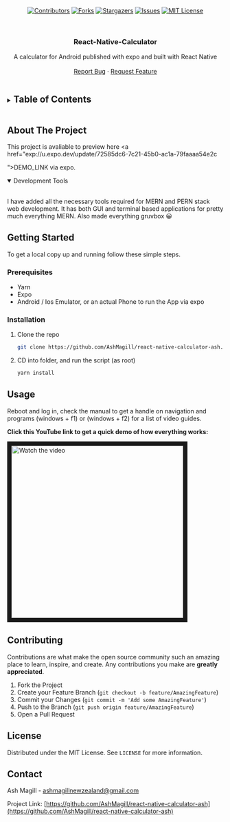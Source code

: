 <span align="center">

[![Contributors][contributors-shield]][contributors-url]
[![Forks][forks-shield]][forks-url]
[![Stargazers][stars-shield]][stars-url]
[![Issues][issues-shield]][issues-url]
[![MIT License][license-shield]][license-url]

</span>

<br />
<p align="center">

  <h3 align="center">React-Native-Calculator</h3> 
  <p align="center">
  A calculator for Android published with expo and built with React Native
    <br />
    <!--<br />-->
    <br />
    <!--<a href="https://github.com/AshMagill/mernrod">View Demo</a>-->
    <!--·-->
    <a href="https://github.com/AshMagill/React-Native-Calculator-Ash/issues">Report Bug</a>
    ·
    <a href="https://github.com/AshMagill/React-Native-Calculator-Ash/issues">Request Feature</a>
  </p>
</p>

<!-- TABLE OF CONTENTS -->
<details>
  <Summary><h2 style="display: inline-block">Table of Contents</h2></Summary>
  <ol>
    <li>
      <a href="#about-the-project">About The Project</a>
      <ul>
        <li><a href="#about-the-project">Built With</a></li>
        <li><a href="#about-the-project">Development Tools</a></li>
      </ul>
    </li>
    <li>
      <a href="#getting-started">Getting Started</a>
      <ul>
        <li><a href="#prerequisites">Prerequisites</a></li>
        <li><a href="#prerequisites">Installation</a></li>
      </ul>
    </li>
    <li>
      <a href="#demo-video">Usage</a>
      <ul>
       <li><a href="#demo-video">Demo Video</a></li>
      </ul>
    </li>
    <li><a href="#contributing">Contributing</a></li>
    <li><a href="#license">License</a></li>
    <li><a href="#contact">Contact</a></li>
    <li><a href="#acknowledgements">Acknowledgements</a></li>
  </ol>
</details>

<!-- ABOUT THE PROJECT -->

## About The Project

This project is avaliable to preview here <a href="exp://u.expo.dev/update/72585dc6-7c21-45b0-ac1a-79faaaa54e2c

">DEMO_LINK</a> via expo.

<details open="open">
<Summary>Development Tools</Summary>
<br>

I have added all the necessary tools required for MERN and PERN stack web development. It has both GUI and terminal based applications for pretty much everything MERN. Also made everything gruvbox 😀

</details>

<!-- GETTING STARTED -->

## Getting Started

To get a local copy up and running follow these simple steps.

### Prerequisites

- Yarn
- Expo
- Android / Ios Emulator, or an actual Phone to run the App via expo

### Installation

1. Clone the repo
   ```sh
   git clone https://github.com/AshMagill/react-native-calculator-ash.git
   ```
2. CD into folder, and run the script (as root)
   ```sh
   yarn install
   ```

<!-- USAGE -->

## Usage

Reboot and log in, check the manual to get a handle on navigation and programs (windows + f1) or (windows + f2) for a list of video guides.

<b>Click this YouTube link to get a quick demo of how everything works:</b>
</br>

<a  href="http://www.youtube.com/watch?feature=player_embedded&v=B1y8VglyoBU" target="_blank">
 <img  src="http://img.youtube.com/vi/B1y8VglyoBU/mqdefault.jpg" alt="Watch the video" width="400" height="auto" border="10" />
</a>

<!-- CONTRIBUTING -->

## Contributing

Contributions are what make the open source community such an amazing place to learn, inspire, and create. Any contributions you make are **greatly appreciated**.

1. Fork the Project
2. Create your Feature Branch (`git checkout -b feature/AmazingFeature`)
3. Commit your Changes (`git commit -m 'Add some AmazingFeature'`)
4. Push to the Branch (`git push origin feature/AmazingFeature`)
5. Open a Pull Request

<!-- LICENSE -->

## License

Distributed under the MIT License. See `LICENSE` for more information.

<!-- CONTACT -->

## Contact

Ash Magill - ashmagillnewzealand@gmail.com

Project Link: [https://github.com/AshMagill/react-native-calculator-ash](https://github.com/AshMagill/react-native-calculator-ash)

<!-- ACKNOWLEDGEMENTS -->

<!-- MARKDOWN LINKS & IMAGES -->
<!-- https://www.markdownguide.org/basic-syntax/#reference-style-links -->

[contributors-shield]: https://img.shields.io/github/contributors/AshMagill/React-Native-Calculator-Ash.svg?style=for-the-badge
[contributors-url]: https://github.com/AshMagill/React-Native-Calculator-Ash/graphs/contributors
[forks-shield]: https://img.shields.io/github/forks/AshMagill/React-Native-Calculator-Ash.svg?style=for-the-badge
[forks-url]: https://github.com/AshMagill/React-Native-Calculator-Ash/network/members
[stars-shield]: https://img.shields.io/github/stars/AshMagill/React-Native-Calculator-Ash.svg?style=for-the-badge
[issues-url]: https://github.com/AshMagill/React-Native-Calculator-Ash/issues
[stars-url]: https://github.com/AshMagill/React-Native-Calculator-Ash/stargazers
[issues-shield]: https://img.shields.io/github/issues/AshMagill/React-Native-Calculator-Ash.svg?style=for-the-badge
[license-shield]: https://img.shields.io/github/license/AshMagill/React-Native-Calculator-Ash.svg?style=for-the-badge
[license-url]: https://github.com/AshMagill/React-Native-Calculator-Ash/blob/main/LICENSE
